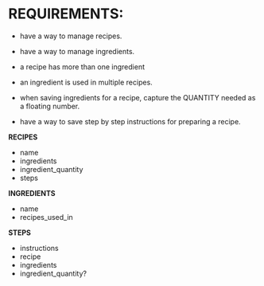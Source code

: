 
# REQUIREMENTS:
- have a way to manage recipes.
- have a way to manage ingredients.
- a recipe has more than one ingredient
- an ingredient is used in multiple recipes. 
- when saving ingredients for a recipe, capture the QUANTITY needed as a floating number.

- have a way to save step by step instructions for preparing a recipe.


**RECIPES**
- name
- ingredients
- ingredient_quantity
- steps

**INGREDIENTS**
- name
- recipes_used_in


**STEPS**
- instructions
- recipe
- ingredients
- ingredient_quantity?